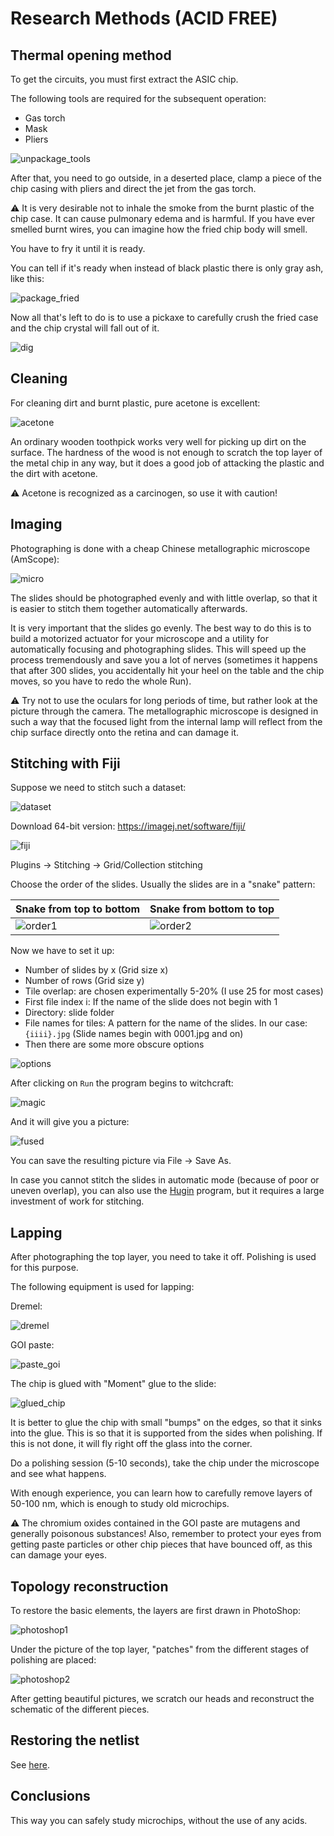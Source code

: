 # Research Methods (ACID FREE)

## Thermal opening method

To get the circuits, you must first extract the ASIC chip.

The following tools are required for the subsequent operation:
- Gas torch
- Mask
- Pliers

![unpackage_tools](/imgstore/shop/unpackage_tools.jpg)

After that, you need to go outside, in a deserted place, clamp a piece of the chip casing with pliers and direct the jet from the gas torch.

:warning: It is very desirable not to inhale the smoke from the burnt plastic of the chip case. It can cause pulmonary edema and is harmful. If you have ever smelled burnt wires, you can imagine how the fried chip body will smell.

You have to fry it until it is ready.

You can tell if it's ready when instead of black plastic there is only gray ash, like this:

![package_fried](/imgstore/shop/package_fried.jpg)

Now all that's left to do is to use a pickaxe to carefully crush the fried case and the chip crystal will fall out of it.

![dig](/imgstore/shop/dig.jpg)

## Cleaning

For cleaning dirt and burnt plastic, pure acetone is excellent:

![acetone](/imgstore/shop/acetone.jpg)

An ordinary wooden toothpick works very well for picking up dirt on the surface. The hardness of the wood is not enough to scratch the top layer of the metal chip in any way, but it does a good job of attacking the plastic and the dirt with acetone.

:warning: Acetone is recognized as a carcinogen, so use it with caution!

## Imaging

Photographing is done with a cheap Chinese metallographic microscope (AmScope):

![micro](/imgstore/shop/micro.jpg)

The slides should be photographed evenly and with little overlap, so that it is easier to stitch them together automatically afterwards.

It is very important that the slides go evenly. The best way to do this is to build a motorized actuator for your microscope and a utility for automatically focusing and photographing slides. This will speed up the process tremendously and save you a lot of nerves (sometimes it happens that after 300 slides, you accidentally hit your heel on the table and the chip moves, so you have to redo the whole Run).

:warning: Try not to use the oculars for long periods of time, but rather look at the picture through the camera. The metallographic microscope is designed in such a way that the focused light from the internal lamp will reflect from the chip surface directly onto the retina and can damage it.

## Stitching with Fiji

Suppose we need to stitch such a dataset:

![dataset](/imgstore/shop/dataset.jpg)

Download 64-bit version: https://imagej.net/software/fiji/

![fiji](/imgstore/shop/fiji.jpg)

Plugins -> Stitching -> Grid/Collection stitching

Choose the order of the slides. Usually the slides are in a "snake" pattern:

|Snake from top to bottom|Snake from bottom to top|
|---|---|
|![order1](/imgstore/shop/order1.jpg)|![order2](/imgstore/shop/order2.jpg)|

Now we have to set it up:
- Number of slides by x (Grid size x)
- Number of rows (Grid size y)
- Tile overlap: are chosen experimentally 5-20% (I use 25 for most cases)
- First file index i: If the name of the slide does not begin with 1
- Directory: slide folder
- File names for tiles: A pattern for the name of the slides. In our case: `{iiii}.jpg` (Slide names begin with 0001.jpg and on)
- Then there are some more obscure options

![options](/imgstore/shop/options.jpg)

After clicking on `Run` the program begins to witchcraft:

![magic](/imgstore/shop/magic.jpg)

And it will give you a picture:

![fused](/imgstore/shop/fused.jpg)

You can save the resulting picture via File -> Save As.

In case you cannot stitch the slides in automatic mode (because of poor or uneven overlap), you can also use the [Hugin](https://hugin.sourceforge.io/) program, but it requires a large investment of work for stitching.

## Lapping

After photographing the top layer, you need to take it off. Polishing is used for this purpose.

The following equipment is used for lapping:

Dremel:

![dremel](/imgstore/shop/dremel.jpg)

GOI paste:

![paste_goi](/imgstore/shop/paste_goi.jpg)

The chip is glued with "Moment" glue to the slide:

![glued_chip](/imgstore/shop/glued_chip.jpg)

It is better to glue the chip with small "bumps" on the edges, so that it sinks into the glue. This is so that it is supported from the sides when polishing. If this is not done, it will fly right off the glass into the corner.

Do a polishing session (5-10 seconds), take the chip under the microscope and see what happens.

With enough experience, you can learn how to carefully remove layers of 50-100 nm, which is enough to study old microchips.

:warning: The chromium oxides contained in the GOI paste are mutagens and generally poisonous substances! Also, remember to protect your eyes from getting paste particles or other chip pieces that have bounced off, as this can damage your eyes.

## Topology reconstruction

To restore the basic elements, the layers are first drawn in PhotoShop:

![photoshop1](/imgstore/shop/photoshop1.jpg)

Under the picture of the top layer, "patches" from the different stages of polishing are placed:

![photoshop2](/imgstore/shop/photoshop2.jpg)

After getting beautiful pictures, we scratch our heads and reconstruct the schematic of the different pieces.

## Restoring the netlist

See [here](/netlist/Readme.md).

## Conclusions

This way you can safely study microchips, without the use of any acids.
